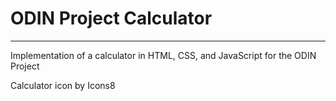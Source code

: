 # ODIN Project Calculator

---

Implementation of a calculator in HTML, CSS, and JavaScript for the ODIN Project

Calculator icon by Icons8
